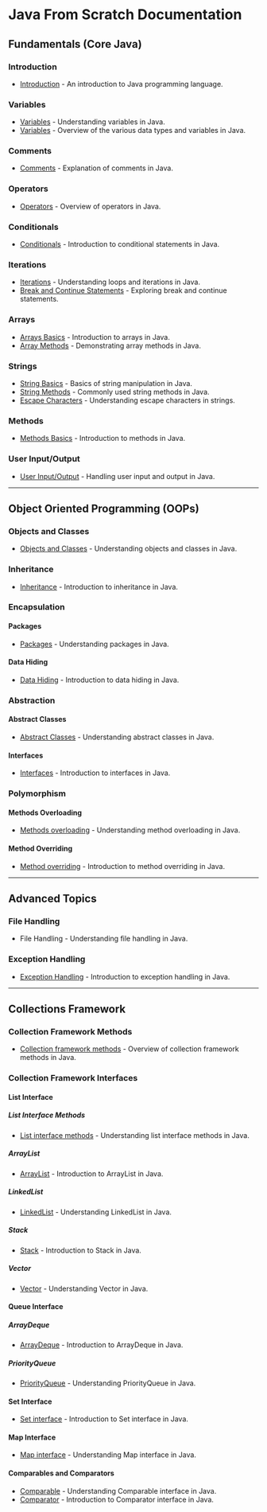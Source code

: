 # Java From Scratch Documentation

## Fundamentals (Core Java)

### Introduction
* [Introduction](src/Fundamentals/00_Introduction.md) - An introduction to Java programming language.

### Variables
* [Variables](src/Fundamentals/01_Variables.md) - Understanding variables in Java.
* [Variables](src/Fundamentals/Variables/Variables.java) - Overview of the various data types and variables in Java.

### Comments
* [Comments](src/Fundamentals/Comments/Comments.java) - Explanation of comments in Java.

### Operators
* [Operators](src/Fundamentals/Operators/Operators.java) - Overview of operators in Java.

### Conditionals
* [Conditionals](src/Fundamentals/Conditionals/Conditionals.java) - Introduction to conditional statements in Java.

### Iterations
* [Iterations](src/Fundamentals/Iterations/Iterations.java) - Understanding loops and iterations in Java.
* [Break and Continue Statements](src/Fundamentals/Iterations/BreakContinue.java) - Exploring break and continue statements.

### Arrays
* [Arrays Basics](src/Fundamentals/Arrays/ArraysBasics.java) - Introduction to arrays in Java.
* [Array Methods](src/Fundamentals/Arrays/ArrayMethods.java) - Demonstrating array methods in Java.

### Strings
* [String Basics](src/Fundamentals/Strings/StringsBasics.java) - Basics of string manipulation in Java.
* [String Methods](src/Fundamentals/Strings/StringMethods.java) - Commonly used string methods in Java.
* [Escape Characters](src/Fundamentals/Strings/EscapeCharacters.java) - Understanding escape characters in strings.

### Methods
* [Methods Basics](src/Fundamentals/Methods/MethodsBasics.java) - Introduction to methods in Java.

### User Input/Output
* [User Input/Output](src/Fundamentals/Userio/UserIO.java) - Handling user input and output in Java.

---

## Object Oriented Programming (OOPs)

### Objects and Classes
* [Objects and Classes](src/OOPs/OOPs1/) - Understanding objects and classes in Java.

### Inheritance
* [Inheritance](src/OOPs/OOPs2/) - Introduction to inheritance in Java.

### Encapsulation
#### Packages
* [Packages](src/OOPs/OOPs3/PackageBasics/) - Understanding packages in Java.

#### Data Hiding
* [Data Hiding](src/OOPs/OOPs3/DataHiding/) - Introduction to data hiding in Java.

### Abstraction
#### Abstract Classes
* [Abstract Classes](src/OOPs/OOPs4/Abstraction/AbstractClasses/LearnAbstract.java) - Understanding abstract classes in Java.

#### Interfaces
* [Interfaces](src/OOPs/OOPs4/Abstraction/Interfaces/LearnInterfaces.java) - Introduction to interfaces in Java.

### Polymorphism
#### Methods Overloading
* [Methods overloading](src/OOPs/OOPs1/ObjectsAndClasses.java) - Understanding method overloading in Java.

#### Method Overriding
* [Method overriding](src/OOPs/OOPs2/Vehicle.java) - Introduction to method overriding in Java.

---

## Advanced Topics

### File Handling
* File Handling - Understanding file handling in Java.

### Exception Handling
* [Exception Handling](src/ExceptionHandling/Exceptions.java) - Introduction to exception handling in Java.

---

## Collections Framework

### Collection Framework Methods
* [Collection framework methods](src/Collections/CollectionInterfaceMethods.java) - Overview of collection framework methods in Java.

### Collection Framework Interfaces
#### List Interface
##### List Interface Methods
* [List interface methods](src/Collections/ListInterface/ListInterfaceMethods.java) - Understanding list interface methods in Java.

##### ArrayList
* [ArrayList](src/Collections/ListInterface/ArrayList/LearnArrayLists.java) - Introduction to ArrayList in Java.

##### LinkedList
* [LinkedList](src/Collections/ListInterface/LinkedList/LearnLinkedLists.java) - Understanding LinkedList in Java.

##### Stack
* [Stack](src/Collections/ListInterface/Stack/LearnStacks.java) - Introduction to Stack in Java.

##### Vector
* [Vector](src/Collections/ListInterface/Vector/LearnVectors.java) - Understanding Vector in Java.

#### Queue Interface
##### ArrayDeque
* [ArrayDeque](src/Collections/QueueInterface/ArrayDeque/LearnArrayDeque.java) - Introduction to ArrayDeque in Java.

##### PriorityQueue
* [PriorityQueue](src/Collections/QueueInterface/PriorityQueue/LearnPriorityQueue.java) - Understanding PriorityQueue in Java.

#### Set Interface
* [Set interface](src/Collections/SetInterface/LearnSets.java) - Introduction to Set interface in Java.

#### Map Interface
* [Map interface](src/Collections/MapInterface/LearnMaps.java) - Understanding Map interface in Java.

#### Comparables and Comparators
* [Comparable](src/Collections/ComparableAndComaprators/Comparables/LearnComparable.java) - Understanding Comparable interface in Java.
* [Comparator](src/Collections/ComparableAndComaprators/Comparators/LearnComparator.java) - Introduction to Comparator interface in Java.
